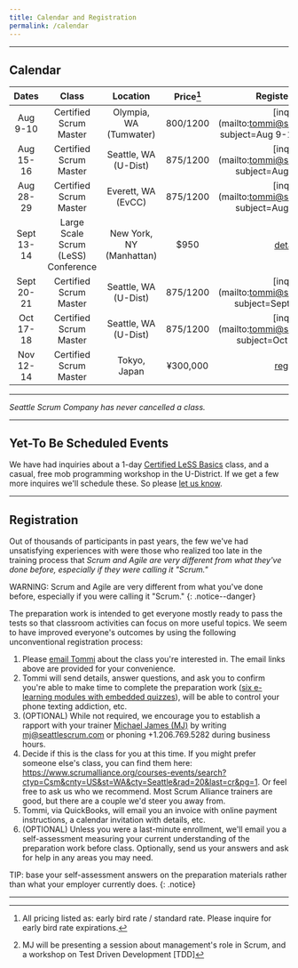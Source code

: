 ```yaml
---
title: Calendar and Registration
permalink: /calendar
---
```


----

## Calendar

| Dates       | Class         |   Location  | Price[^price] | Register/Inquire
| :----------:|:-------------:|:-----------:|:-----:|:---------------:
| Aug 9-10 | Certified Scrum Master | Olympia, WA (Tumwater) | $800/$1200 |[inquire](mailto:tommi@seattlescrum.com?subject=Aug 9-10 CSM Olympia)
| Aug 15-16 | Certified Scrum Master | Seattle, WA (U-Dist) | $875/$1200 |[inquire](mailto:tommi@seattlescrum.com?subject=Aug 15-16 CSM)
| Aug 28-29 | Certified Scrum Master | Everett, WA (EvCC) | $875/$1200 |[inquire](mailto:tommi@seattlescrum.com?subject=Aug 28-29 CSM)
| Sept 13-14 | Large Scale Scrum (LeSS) Conference | New York, NY (Manhattan) | $950 | [details](https://less.works/less-conferences/2018-new-york/index.html)[^lessnyc]
| Sept 20-21 | Certified Scrum Master | Seattle, WA (U-Dist) | $875/$1200 |[inquire](mailto:tommi@seattlescrum.com?subject=Sept 20-21 CSM)
| Oct 17-18 | Certified Scrum Master | Seattle, WA (U-Dist) | $875/$1200 |[inquire](mailto:tommi@seattlescrum.com?subject=Oct 17-18 CSM)
| Nov 12-14 | Certified Scrum Master | Tokyo, Japan | ¥300,000 |[register](https://training.odd-e.jp/course-detail/10)



----

_Seattle Scrum Company has never cancelled a class._

----

## Yet-To Be Scheduled Events

We have had inquiries about a 1-day [Certified LeSS Basics](/education#certified-less-basics-clb) class, and a casual, free mob programming workshop in the U-District. If we get a few more inquires we'll schedule these.  So please [let us know](/contact).

----

## Registration

Out of thousands of participants in past years, the few we've had unsatisfying experiences with were those who realized too late in the training process that _Scrum and Agile are very different from what they've done before, especially if they were calling it "Scrum."_

WARNING: Scrum and Agile are very different from what you've done before, especially if you were calling it "Scrum."
{: .notice--danger}

The preparation work is intended to get everyone mostly ready to pass the tests so that classroom activities can focus on more useful topics.  We seem to have improved everyone's outcomes by using the following unconventional registration process:

1. Please [email Tommi](mailto:tommi@seattlescrum.com?subject=training) about the class you're interested in.  The email links above are provided for your convenience.
1. Tommi will send details, answer questions, and ask you to confirm you're able to make time to complete the preparation work ([six e-learning modules with embedded quizzes](http://ScrumTrainingSeries.com)), will be able to control your phone texting addiction, etc.
1. (OPTIONAL) While not required, we encourage you to establish a rapport with your trainer [Michael James (MJ)](https://www.linkedin.com/in/michaeljamesseattle/) by writing <mj@seattlescrum.com> or phoning +1.206.769.5282 during business hours.
1. Decide if this is the class for you at this time.  If you might prefer someone else's class, you can find them here: <https://www.scrumalliance.org/courses-events/search?ctyp=Csm&cnty=US&st=WA&cty=Seattle&rad=20&last=cr&pg=1>.  Or feel free to ask us who we recommend.  Most Scrum Alliance trainers are good, but there are a couple we'd steer you away from.
1. Tommi, via QuickBooks, will email you an invoice with online payment instructions, a calendar invitation with details, etc.
1. (OPTIONAL) Unless you were a last-minute enrollment, we'll email you a self-assessment measuring your current understanding of the preparation work before class.  Optionally, send us your answers and ask for help in any areas you may need.

TIP: base your self-assessment answers on the preparation materials rather than what your employer currently does.
{: .notice}

----
[^price]: All pricing listed as: early bird rate / standard rate. Please inquire for early bird rate expirations.
[^lessnyc]: MJ will be presenting a session about management's role in Scrum, and a workshop on Test Driven Development [TDD]
